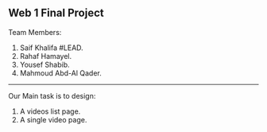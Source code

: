 Web 1 Final Project
--------------------------------------------------
Team Members:
  1. Saif Khalifa #LEAD.
  2. Rahaf Hamayel.
  3. Yousef Shabib.
  4. Mahmoud Abd-Al Qader.
--------------------------------------------------
Our Main task is to design:
  1. A videos list page.
  2. A single video page.
